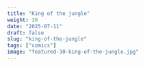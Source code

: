 ```yaml
---
title: "King of the jungle"
weight: 30
date: "2025-07-11"
draft: false
slug: "king-of-the-jungle"
tags: ["comics"]
image: "featured-30-king-of-the-jungle.jpg"
---
```

